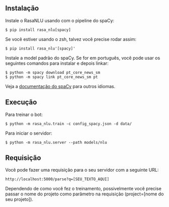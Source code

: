 ## Instalação
Instale o RasaNLU usando com o pipeline do spaCy:
```
$ pip install rasa_nlu[spacy]
```

Se você estiver usando o zsh, talvez você precise rodar assim:
```
$ pip install rasa_nlu'[spacy]'
```

Instale a model padrão do spaCy. Se for em português, você pode usar os seguintes comandos para instalar e depois linkar:
```
$ python -m spacy download pt_core_news_sm
$ python -m spacy link pt_core_news_sm pt
```

Veja a [documentação do spaCy](https://spacy.io/usage/models) para outros idiomas.

## Execução
Para treinar o bot:

```
$ python -m rasa_nlu.train -c config_spacy.json -d data/
```

Para iniciar o servidor:
```
$ python -m rasa_nlu.server --path models/nlu
```

## Requisição
Você pode fazer uma requisição para o seu servidor com a seguinte URL:
```
http://localhost:5000/parse?q=[SEU_TEXTO_AQUI]
```

Dependendo de como você fez o treinamento, possivelmente você precise passar o nome do projeto como parâmetro na requisição (project=[nome do seu projeto]).